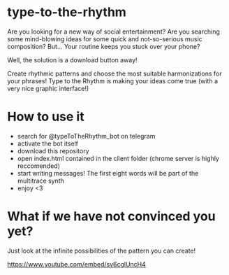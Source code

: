 # type-to-the-rhythm
Are you looking for a new way of social entertainment?
Are you searching some mind-blowing ideas for some quick and not-so-serious music composition?
But… Your routine keeps you stuck over your phone?

Well, the solution is a download button away!

Create rhythmic patterns and choose the most suitable harmonizations for your phrases! Type to the Rhythm is making your ideas come true (with a very nice graphic interface!)

# How to use it
  - search for @typeToTheRhythm_bot on telegram
  - activate the bot itself
  - download this repository
  - open index.html contained in the client folder (chrome server is highly reccomended)
  - start writing messages! The first eight words will be part of the multitrace synth
  - enjoy <3

# What if we have not convinced you yet?
Just look at the infinite possibilities of the pattern you can create!

https://www.youtube.com/embed/sv6cglUncH4
